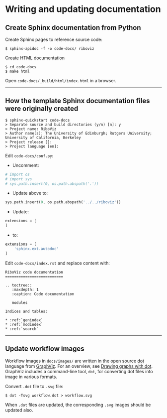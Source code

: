 # Writing and updating documentation

## Create Sphinx documentation from Python

Create Sphinx pages to reference source code:

```console
$ sphinx-apidoc -f -o code-docs/ riboviz
```

Create HTML documentation

```console
$ cd code-docs
$ make html
```

Open `code-docs/_build/html/index.html` in a browser.

---

## How the template Sphinx documentation files were originally created

```console
$ sphinx-quickstart code-docs
> Separate source and build directories (y/n) [n]: y
> Project name: RiboViz
> Author name(s): The University of Edinburgh; Rutgers University; University of California, Berkeley
> Project release []: 
> Project language [en]: 
```

Edit `code-docs/conf.py`:

* Uncomment:

```python
# import os
# import sys
# sys.path.insert(0, os.path.abspath('.'))
```

* Update above to:

```python
sys.path.insert(0, os.path.abspath('../../riboviz'))
```

* Update:

```python
extensions = [
]
```

* to:

```python
extensions = [
    'sphinx.ext.autodoc'
]
```

Edit `code-docs/index.rst` and replace content with:

```
RiboViz code documentation
==========================

.. toctree::
   :maxdepth: 1
   :caption: Code documentation

   modules

Indices and tables:

* :ref:`genindex`
* :ref:`modindex`
* :ref:`search`
```

---

## Update workflow images

Workflow images in `docs/images/` are written in the open source [dot](https://graphviz.org/doc/info/lang.html) language from [GraphViz](https://www.graphviz.org/). For an overview, see [Drawing graphs with dot](https://www.graphviz.org/pdf/dotguide.pdf). GraphViz includes a command-line tool, `dot`, for converting dot files into image in various formats.

Convert `.dot` file to `.svg` file:

```console
$ dot -Tsvg workflow.dot > workflow.svg
```

When `.dot` files are updated, the corresponding `.svg` images should be updated also.
